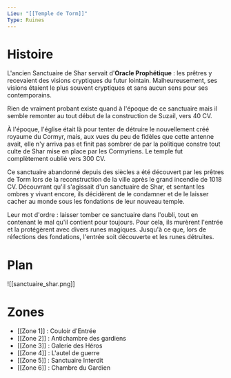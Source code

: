 ```yaml
---
Lieu: "[[Temple de Torm]]"
Type: Ruines
---
```

# Histoire

L'ancien Sanctuaire de Shar servait d'**Oracle Prophétique** : les prêtres y recevaient des visions cryptiques du futur lointain. Malheureusement, ses visions étaient le plus souvent cryptiques et sans aucun sens pour ses contemporains.

Rien de vraiment probant existe quand à l'époque de ce sanctuaire mais il semble remonter au tout début de la construction de Suzail, vers 40 CV.

À l'époque, l'église était là pour tenter de détruire le nouvellement créé royaume du Cormyr, mais, aux vues du peu de fidèles que cette antenne avait, elle n'y arriva pas et finit pas sombrer de par la politique constre tout culte de Shar mise en place par les Cormyriens. Le temple fut complètement oublié vers 300 CV.

Ce sanctuaire abandonné depuis des siècles a été découvert par les prêtres de Torm lors de la reconstruction de la ville après le grand incendie de 1018 CV. Découvrant qu'il s'agissait d'un sanctuaire de Shar, et sentant les ombres y vivant encore, ils décidèrent de le condamner et de le laisser cacher au monde sous les fondations de leur nouveau temple.

Leur mot d'ordre : laisser tomber ce sanctuaire dans l'oubli, tout en contenant le mal qu'il contient pour toujours. Pour cela, ils murèrent l'entrée et la protégèrent avec divers runes magiques. Jusqu'à ce que, lors de réfections des fondations, l'entrée soit découverte et les runes détruites.
# Plan

![[sanctuaire_shar.png]]

# Zones

- [[Zone 1]] : Couloir d'Entrée
- [[Zone 2]] : Antichambre des gardiens
- [[Zone 3]] : Galerie des Héros
- [[Zone 4]] : L'autel de guerre
- [[Zone 5]] : Sanctuaire Interdit
- [[Zone 6]] : Chambre du Gardien